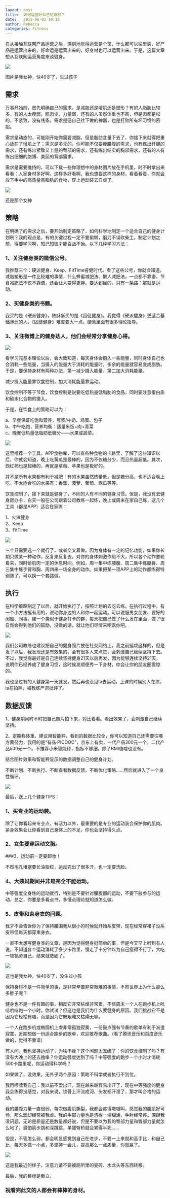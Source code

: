 ```yaml
---
layout: post
title:  如何运营好自己的身材？
date:   2015-06-03 19:18
author: Rebecca
categories: Fitness
---
```


自从接触互联网产品运营之后，深刻地觉得运营是个筐，什么都可以往里装，好产品是运营出来的，好命运是运营出来的，好身材也可以运营出来。于是，这篇文章想从互联网运营角度来谈健身。

<!-- more -->

![](http://7xlj9s.com1.z0.glb.clouddn.com/如何运营好自己的身材-1.jpg)

图片是我女神，快40岁了，生过孩子

## 需求

万事开始前，首先明确自己的需求。是减脂还是增肌还是塑形？有的人脂肪比较多，有的人太瘦弱，肌肉少，力量弱，还有的人虽然体重也不高，但是肉都是松的，不紧致，没有线条。需求是逼自己往下做的神器，也是打败所有坏习惯的密招。

需求是动态的，可能刚开始你需要减脂，但是脂肪含量下去了，你接下来就得把重心放在了增肌上了；需求是多元的，你可能不仅要瘦腰腹的需求，也有练出纤腿的需求，还有练出紧致又上翘的臀部的需求，还有练出结实的胸部需求，还有的人有练出细细的胳膊、美丽的背部需求。

需求是需要维持的，可以下载一些你理想中的身材图片放在手机里，时不时拿出来看看：人家身材多好啊，这样多好看啊，我也想要这样的身材，看着看着，你就会放下手中的高热量高脂肪的食物，穿上运动装去自虐了。
      
![](http://7xlj9s.com1.z0.glb.clouddn.com/如何运营好自己的身材-2.jpg)
      
还是那个女神

## 策略

在明确了的需求之后，要开始制定策略了，如何科学地制定一个适合自己的健身计划咧？我的观点是，有的关键过程一定不要偷懒，磨刀不误砍柴工。制定计划之前，得要学习啊，知己知彼才能百战不殆。以下几种学习方法：

### 1、关注健身类的微信公号。

我推荐三个：硬派健身、Keep、FitTime睿健时代。看了这些公号，你就会知道，减脂塑形是一件比较难的事情，什么蜂蜜减肥法、懒人减肥法，一点都不靠谱，节食减肥法不仅不靠谱，还会让人变得更胖。要达到目的，只有一条路：那就是运动。

### 2、买健身类的书籍。

我买的是《硬派健身》，陆酥酥买的是《囚徒健身》。我觉得《硬派健身》更适合基础薄弱的人，《囚徒健身》难度要大一点，硬派里面有很多理论指导。

### 3、关注微博上的健身达人，他们会经常分享健身心得。
         
![](http://7xlj9s.com1.z0.glb.clouddn.com/如何运营好自己的身材-3.jpg)


看学习完基本理论以后，会大致知道，每天身体会摄入一些能量，同时身体自己也会消耗一些能量，当摄入的能量大于消耗的能量时，多余的能量就容易变成脂肪。于是，要保持身材有两种办法，第一减少摄入能量，第二加大消耗能量。

减少摄入能量靠饮食控制，加大消耗能量靠运动。

饮食控制不等于节食，饮食控制是说要吃低热量低脂肪的食品，同时要注意蛋白质和碳水化合物的摄入。

于是，在饮食上的策略可以为：

a、早餐保证吃饱和营养，豆浆/牛奶、鸡蛋、包子<br />
b、中午吃饱，营养均衡：适量米饭+肉+青菜<br />
c、晚餐低热量低脂肪低糖分——水果或蔬菜。<br />
        
![](http://7xlj9s.com1.z0.glb.clouddn.com/如何运营好自己的身材-4.jpg)
        
这里推荐一个工具，APP食物库，可以查各种食物的卡路里，了解了这些知识以后，你就会知道，晚上吃黄瓜是最棒的，因为不仅糖分少，而且热量超低。其次，西红柿也是超棒的，再就是草莓、苹果也是极好的。

并不是所有水果都有利于减肥！有的水果虽然热量低，但是糖分高，也不适合晚上吃，不太适合吃的水果有：香蕉、菠萝、葡萄、西瓜等等。

饮食控制了，接下来就是健身了，不同的人有不同的健身习惯。但是，我没有去健身房办卡，白天一般在公司跟着公司教练一起练，晚上或周末在家自己练，这几个工具（都是APP）适合在家练：

1、火辣健身<br />
2、Keep<br />
3、FitTime<br />
        
![](http://7xlj9s.com1.z0.glb.clouddn.com/如何运营好自己的身材-5.jpg)
        

三个只需要选一个就行了，或者交叉着做。因为身体有一定的记忆功能，如果你长期只做某一种动作，反复来反复去，对你的身体刺激作用不大，所以各个动作要轮着来，同时给肌肉一定的休息时间。例如，周一集中练腰腹、周二集中练腿臀、周三集中练手臂和胸、周四来一场全身的动作。如果把某一项APP上的动作都练得特别熟了，可以换一个套路做。

## 执行

在科学策略制定了以后，就开始执行了，按照计划的去吃去练。在执行过程中，有一个小方法挺有用的，说动你身边的人和你一起运动。可以说服男女朋友、要好的闺蜜、同事，建一个类似于健身打卡的群，每天把自己做了什么发在里面，做了很自然会得到他们的鼓励，没做的话，就让他们尽情来嘲讽你吧。
      
![](http://7xlj9s.com1.z0.glb.clouddn.com/如何运营好自己的身材-6.jpg)
      
我们公司教练也建议把自己的健身照片放在社交网络上，我之前挺烦这样的，但是发了以后，我发现还是有效果的，会有很多人来点赞，会刺激自己继续坚持下去。不过，我觉得最好是自己连续坚持健身21天以后再发，因为能够连续坚持21天，说明你已经养成了健身习惯，这时候发顺便秀一下身材，你会让你的朋友圈震惊的。

我也见过有的人健身第一天就发，然后再也没见ta去运动。上课的时候别人在练，ta在拍照，被教练严肃批评了。

## 数据反馈

1、健身期间时不时把自己照片拍下来，对比着看。看出效果了，会刺激自己继续坚持。

2、定期称体重。建议用智能秤，看到的数据比较全，你可以知道自己还需要往哪方面努力，我用的是“有品·PICOOC”，京东上有卖，一代产品300元一个，二代产品500元一个。不推荐小米智能秤，指标不够细，除了BMI值啥也没有。

结合图片效果和智能秤显示的数据调整自己的健身计划。

不断计划、不断执行、不断查看数据反馈，不断优化策略……然后就进入了一个良性循环。
         
![](http://7xlj9s.com1.z0.glb.clouddn.com/如何运营好自己的身材-7.jpg)
         
最后，送上几个健身TIPS：

### 1、买专业的运动装。

除了让你看起来专业点，有活力以外，最重要的是专业的运动装会保护你的肌肉。紧身效果会让你看到自己身体上的不足，你也会坚持得久点。

### 2、女生要穿运动文胸。

###3、运动前一定要卸妆！

不然毛孔堵塞要长油脂粒，运动完出了很多汗，也一定要洗脸。

### 4、大姨妈期间并非是完全不能运动。

中等强度全身性的运动就行，特别是不要针对腰腹部的运动，不要下肢参与的运动，总之，你要是多看点书，多懂点理论就知道怎么做。

### 5、皮带和束身衣的问题。

我才不会告诉你为了保持腰围我从很小的时候就开始系皮带，现在经常穿裙子没系皮带但每天都穿束身衣。

一直不太想写健身类的文章，是因为觉得健身挺简单的事，但是今天早上听到有人说，不知道各个运动消耗了多少卡路里，慢走了十分钟以为自己瘦得不行了，大吃一顿犒劳自己，结果就悲剧了。
      
![](http://7xlj9s.com1.z0.glb.clouddn.com/如何运营好自己的身材-8.jpg)
      
这也是我女神，快40岁了，没生过小孩

保持身材不是一件简单的事，是非常辛苦非常艰难的事情，不然世界上为什么那么多胖子呢？

健身也不是一件有趣的事，相反它非常枯燥非常累，不信周末一个人在跑步机上吭哧吭哧跑一个小时，你试试？但这也是我们为什么要健身的原因。我们挑战它不是因为它轻松有趣，而是因为它既艰难又枯燥无聊。

一个人在跑步机或椭圆机上虐非常孤独寂寞，一份鼓点强有节奏的歌单有利于派遣寂寞，近期想做一份适合跑步的歌单，欢迎推荐歌曲。（看了腾讯音乐和百度音乐做的，觉得不靠谱）

有人问，我也坚持运动了，为啥不瘦？这个问题太笼统了：你的饮食控制了吗？有没有大晚上的还去撸串？你运动强度达到了吗？中等强度的跑步一个小时才消耗500卡路里呢，你运动得科学吗？

如果做了，没效果，无外乎两个原因：策略不科学或者执行不到位。

我再啰嗦我自己：我以前不爱出汗，现在越来越容易出汗了，现在中等强度的健身我会练得没感觉，对我来说，锁骨上汗流成河、头发都汗湿了，那才叫合格的运动。

我的腰腹力量一直很弱，每次做腹肌撕裂，我都会疼得嗷嗷叫，感觉我的腹肌好可怜，那么弱却经常被我虐。我的手部力量也是渣得一塌糊涂，手肘经常疼。深蹲我没问题，无论是质量还是数量都好说，但是不要以为我的臀部力量和臀部力量就怎么地了，最怕箭步跳和深蹲跳，单腿臀桥就会累得半死……

但是，不管怎么弱，都会明显感觉到自己在进步，不要一上来就和高手比，和自己比，每天多做一小点，多坚持一会儿，提高那么一点质量，你就赢了。
        
![](http://7xlj9s.com1.z0.glb.clouddn.com/如何运营好自己的身材-9.jpg)
        
这是我最近的样子，注意力请不要被厕所里的瓷砖、水龙头等东西转移。

最后，我的目标是倒立。

### 祝看完此文的人都会有棒棒的身材。